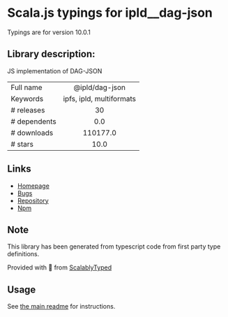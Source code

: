 
# Scala.js typings for ipld__dag-json

Typings are for version 10.0.1

## Library description:
JS implementation of DAG-JSON

|                    |                 |
| ------------------ | :-------------: |
| Full name          | @ipld/dag-json |
| Keywords           | ipfs, ipld, multiformats |
| # releases         | 30 |
| # dependents       | 0.0 |
| # downloads        | 110177.0 |
| # stars            | 10.0 |

## Links
- [Homepage](https://github.com/ipld/js-dag-json#readme)
- [Bugs](https://github.com/ipld/js-dag-json/issues)
- [Repository](https://github.com/ipld/js-dag-json)
- [Npm](https://www.npmjs.com/package/%40ipld%2Fdag-json)
    


## Note
This library has been generated from typescript code from first party type definitions.

Provided with :purple_heart: from [ScalablyTyped](https://github.com/oyvindberg/ScalablyTyped)

## Usage
See [the main readme](../../readme.md) for instructions.


